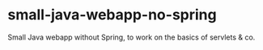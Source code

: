 # small-java-webapp-no-spring
Small Java webapp without Spring, to work on the basics of servlets &amp; co.

